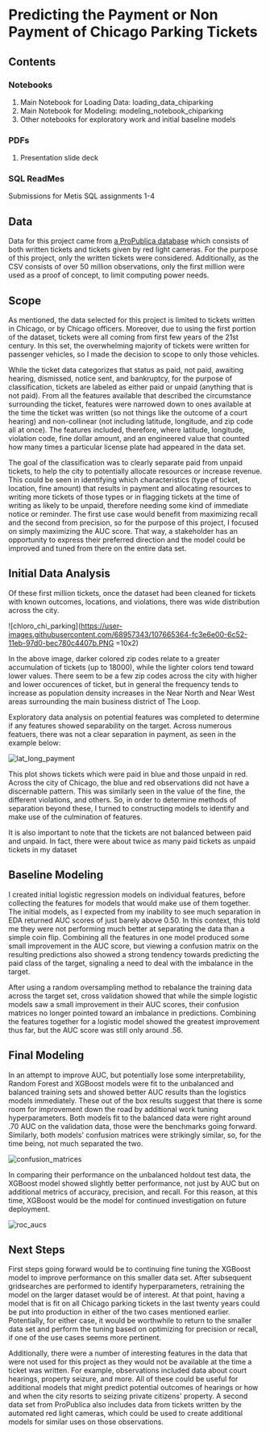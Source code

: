 # Predicting the Payment or Non Payment of Chicago Parking Tickets

## Contents

### Notebooks  
1. Main Notebook for Loading Data: loading_data_chiparking  
2. Main Notebook for Modeling: modeling_notebook_chiparking  
3. Other notebooks for exploratory work and initial baseline models  
### PDFs 
1. Presentation slide deck  
### SQL ReadMes  
Submissions for Metis SQL assignments 1-4  

## Data

Data for this project came from [a ProPublica database](https://www.propublica.org/datastore/dataset/chicago-parking-ticket-data) which consists of both written tickets and tickets given by red light cameras. For the purpose of this project, only the written tickets were considered. Additionally, as the CSV consists of over 50 million observations, only the first million were used as a proof of concept, to limit computing power needs. 

## Scope

As mentioned, the data selected for this project is limited to tickets written in Chicago, or by Chicago officers. Moreover, due to using the first portion of the dataset, tickets were all coming from first few years of the 21st century. In this set, the overwhelming majority of tickets were written for passenger vehicles, so I made the decision to scope to only those vehicles. 

While the ticket data categorizes that status as paid, not paid, awaiting hearing, dismissed, notice sent, and bankruptcy, for the purpose of classification, tickets are labeled as either paid or unpaid (anything that is not paid). From all the features available that described the circumstance surrounding the ticket, features were narrowed down to ones available at the time the ticket was written (so not things like the outcome of a court hearing) and non-collinear (not including latitude, longitude, and zip code all at once). The features included, therefore, where latitude, longitude, violation code, fine dollar amount, and an engineered value that counted how many times a particular license plate had appeared in the data set. 

The goal of the classification was to clearly separate paid from unpaid tickets, to help the city to potentially allocate resources or increase revenue. This could be seen in identifying which characteristics (type of ticket, location, fine amount) that results in payment and allocating resources to writing more tickets of those types or in flagging tickets at the time of writing as likely to be unpaid, therefore needing some kind of immediate notice or reminder. The first use case would benefit from maximizing recall and the second from precision, so for the purpose of this project, I focused on simply maximizing the AUC score. That way, a stakeholder has an opportunity to express their preferred direction and the model could be improved and tuned from there on the entire data set. 

## Initial Data Analysis

Of these first million tickets, once the dataset had been cleaned for tickets with known outcomes, locations, and violations, there was wide distribution across the city. 

![chloro_chi_parking](https://user-images.githubusercontent.com/68957343/107665364-fc3e6e00-6c52-11eb-97d0-bec780c4407b.PNG =10x2)

In the above image, darker colored zip codes relate to a greater accumulation of tickets (up to 18000), while the lighter colors tend toward lower values. There seem to be a few zip codes across the city with higher and lower occurences of ticket, but in general the frequency tends to increase as population density increases in the Near North and Near West areas surrounding the main business district of The Loop. 

Exploratory data analysis  on potential features was completed to determine if any features showed separability on the target. Across numerous featuers, there was not a clear separation in payment, as seen in the example below:  

![lat_long_payment](https://user-images.githubusercontent.com/68957343/107664904-7fab8f80-6c52-11eb-87a9-e41f1ddbee7e.PNG)

This plot shows tickets which were paid in blue and those unpaid in red. Across the city of Chicago, the blue and red observations did not have a discernable pattern. This was similarly seen in the value of the fine, the different violations, and others. So, in order to determine methods of separation beyond these, I turned to constructing models to identify and make use of the culmination of features. 

It is also important to note that the tickets are not balanced between paid and unpaid. In fact, there were about twice as many paid tickets as unpaid tickets in my dataset

## Baseline Modeling

I created initial logistic regression models on individual features, before collecting the features for models that would make use of them together. The initial models, as I expected from my inability to see much separation in EDA returned AUC scores of just barely above 0.50. In this context, this told me they were not performing much better at separating the data than a simple coin flip. Combining all the features in one model produced some small improvement in the AUC score, but viewing a confusion matrix on the resulting predictions also showed a strong tendency towards predicting the paid class of the target, signaling a need to deal with the imbalance in the target. 

After using a random oversampling method to rebalance the training data across the target set, cross validation showed that while the simple logistic models saw a small improvement in their AUC scores, their confusion matrices no longer pointed toward an imbalance in predictions. Combining the features together for a logistic model showed the greatest improvement thus far, but the AUC score was still only around .56. 

## Final Modeling

In an attempt to improve AUC, but potentially lose some interpretability, Random Forest and XGBoost models were fit to the unbalanced and balanced training sets and showed better AUC results than the logistics models immediately. These out of the box results suggest that there is some room for improvement down the road by additional work tuning hyperparameters. Both models fit to the balanced data were right around .70 AUC on the validation data, those were the benchmarks going forward. Similarly, both models' confusion matrices were strikingly similar, so, for the time being, not much separated the two. 

![confusion_matrices](https://user-images.githubusercontent.com/68957343/107853945-4bfd7080-6dde-11eb-95b4-ba69fd4fdc28.PNG)  

In comparing their performance on the unbalanced holdout test data, the XGBoost model showed slightly better performance, not just by AUC but on additional metrics of accuracy, precision, and recall. For this reason, at this time, XGBoost would be the model for continued investigation on future deployment. 

![roc_aucs](https://user-images.githubusercontent.com/68957343/107853948-50298e00-6dde-11eb-9e15-dd0d93ec10e1.PNG)

## Next Steps

First steps going forward would be to continuing fine tuning the XGBoost model to improve performance on this smaller data set. After subsequent gridsearches are performed to identify hyperparameters, retraining the model on the larger dataset would be of interest. At that point, having a model that is fit on all Chicago parking tickets in the last twenty years could be put into production in either of the two cases mentioned earlier. Potentially, for either case, it would be worthwhile to return to the smaller data set and perform the tuning based on optimizing for precision or recall, if one of the use cases seems more pertinent.

Additionally, there were a number of interesting features in the data that were not used for this project as they would not be available at the time a ticket was written. For example, observations included data about court hearings, property seizure, and more. All of these could be useful for additional models that might predict potential outcomes of hearings or how and when the city resorts to seizing private citizens' property. A second data set from ProPublica also includes data from tickets written by the automated red light cameras, which could be used to create additional models for similar uses on those observations. 
